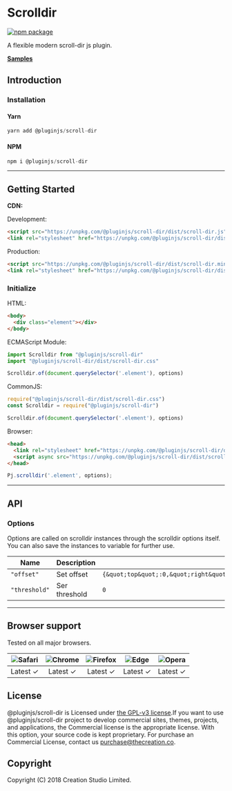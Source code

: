 # Scrolldir

[![npm package](https://img.shields.io/npm/v/@pluginjs/scroll-dir.svg)](https://www.npmjs.com/package/@pluginjs/scroll-dir)

A flexible modern scroll-dir js plugin.

**[Samples](https://codesandbox.io/s/github/pluginjs/plugin.js/tree/master/modules/scrolldir/samples)**

## Introduction

### Installation

#### Yarn

```javascript
yarn add @pluginjs/scroll-dir
```

#### NPM

```javascript
npm i @pluginjs/scroll-dir
```

---

## Getting Started

**CDN:**

Development:

```html
<script src="https://unpkg.com/@pluginjs/scroll-dir/dist/scroll-dir.js"></script>
<link rel="stylesheet" href="https://unpkg.com/@pluginjs/scroll-dir/dist/scroll-dir.css">
```

Production:

```html
<script src="https://unpkg.com/@pluginjs/scroll-dir/dist/scroll-dir.min.js"></script>
<link rel="stylesheet" href="https://unpkg.com/@pluginjs/scroll-dir/dist/scroll-dir.min.css">
```

### Initialize

HTML:

```html
<body>
  <div class="element"></div>
</body>
```

ECMAScript Module:

```javascript
import Scrolldir from "@pluginjs/scroll-dir"
import "@pluginjs/scroll-dir/dist/scroll-dir.css"

Scrolldir.of(document.querySelector('.element'), options)
```

CommonJS:

```javascript
require("@pluginjs/scroll-dir/dist/scroll-dir.css")
const Scrolldir = require("@pluginjs/scroll-dir")

Scrolldir.of(document.querySelector('.element'), options)
```

Browser:

```html
<head>
  <link rel="stylesheet" href="https://unpkg.com/@pluginjs/scroll-dir/dist/scroll-dir.css">
  <script async src="https://unpkg.com/@pluginjs/scroll-dir/dist/scroll-dir.js"></script>
</head>
```

```javascript
Pj.scrolldir('.element', options);
```

---

## API

### Options

Options are called on scrolldir instances through the scrolldir options itself.
You can also save the instances to variable for further use.

Name | Description | Default
-----|--------------|-----
`"offset"` | Set offset | `{&quot;top&quot;:0,&quot;right&quot;:0,&quot;bottom&quot;:0,&quot;left&quot;:0}`
`"threshold"` | Ser threshold | `0`
---

## Browser support

Tested on all major browsers.

| <img src="https://raw.githubusercontent.com/alrra/browser-logos/master/src/safari/safari_32x32.png" alt="Safari"> | <img src="https://raw.githubusercontent.com/alrra/browser-logos/master/src/chrome/chrome_32x32.png" alt="Chrome"> | <img src="https://raw.githubusercontent.com/alrra/browser-logos/master/src/firefox/firefox_32x32.png" alt="Firefox"> | <img src="https://raw.githubusercontent.com/alrra/browser-logos/master/src/edge/edge_32x32.png" alt="Edge"> | <img src="https://raw.githubusercontent.com/alrra/browser-logos/master/src/opera/opera_32x32.png" alt="Opera"> |
|:--:|:--:|:--:|:--:|:--:|
| Latest ✓ | Latest ✓ | Latest ✓ | Latest ✓ | Latest ✓ |

## License

@pluginjs/scroll-dir is Licensed under [the GPL-v3 license](LICENSE).If you want to use @pluginjs/scroll-dir project to develop commercial sites, themes, projects, and applications, the Commercial license is the appropriate license. With this option, your source code is kept proprietary. For purchase an Commercial License, contact us purchase@thecreation.co.

## Copyright

Copyright (C) 2018 Creation Studio Limited.